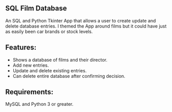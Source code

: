 ## **SQL Film Database**

An SQL and Python Tkinter App that allows a user to create update and delete database entries. I themed the App around films but it could have just as easily been car brands or stock levels.

## **Features:**
- Shows a database of films and their director.
- Add new entries.
- Update and delete existing entries.
- Can delete entire database after confirming decision.

## **Requirements:**
MySQL and Python 3 or greater.
